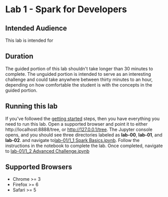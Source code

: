 # Lab 1 - Spark for Developers
## Intended Audience
This lab is intended for

## Duration
The guided portion of this lab shouldn't take longer than 30 minutes to complete. The unguided portion is intended to serve as an interesting challenge and could take
anywhere between thirty minutes to an hour, depending on how comfortable the student is with the concepts in the guided portion.

## Running this lab
If you've followed the [getting started](https://github.com/johnrevans6/spark-walkthrough/blob/4a59d9e84fa1a4faad14229fe8a89d2ede177d47/GETTING_STARTED.md) steps, then you have everything you need to run this lab. Open a supported browser and point it to either http://localhost:8888/tree, or http://127.0.0.1/tree. The Jupyter console opens, and you should see three directories labeled as **lab-00**, **lab-01**, and **lab-02**. and navigate to[lab-01/1_1 Spark Basics.ipynb](http://localhost:8888/notebooks/lab-01/1_1%20Spark%20Basics.ipynb). Follow the instructions in the notebook to complete the lab. Once completed, navigate to [lab-01/1_2 Advanced Challenge.ipynb](http://localhost:8888/notebooks/lab-01/1_2%20Advanced%20Challenge.ipynb)

## Supported Browsers
* Chrome >= 3
* Firefox >= 6
* Safari >= 5